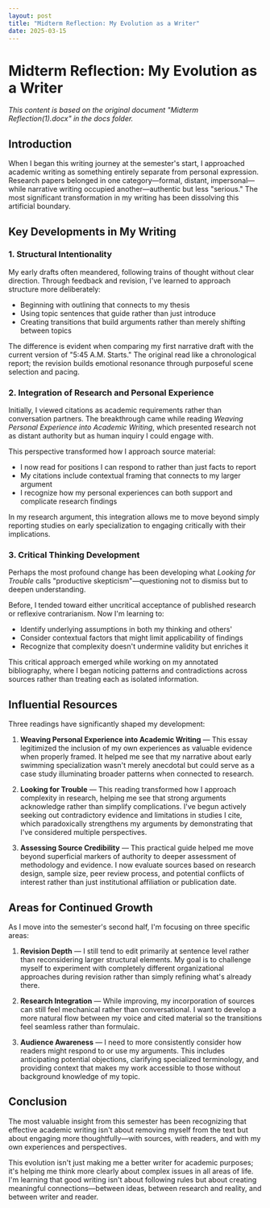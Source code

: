 ```yaml
---
layout: post
title: "Midterm Reflection: My Evolution as a Writer"
date: 2025-03-15
---
```


# Midterm Reflection: My Evolution as a Writer

*This content is based on the original document "Midterm Reflection(1).docx" in the docs folder.*

## Introduction

When I began this writing journey at the semester's start, I approached academic writing as something entirely separate from personal expression. Research papers belonged in one category—formal, distant, impersonal—while narrative writing occupied another—authentic but less "serious." The most significant transformation in my writing has been dissolving this artificial boundary.

## Key Developments in My Writing

### 1. Structural Intentionality

My early drafts often meandered, following trains of thought without clear direction. Through feedback and revision, I've learned to approach structure more deliberately:

- Beginning with outlining that connects to my thesis
- Using topic sentences that guide rather than just introduce
- Creating transitions that build arguments rather than merely shifting between topics

The difference is evident when comparing my first narrative draft with the current version of "5:45 A.M. Starts." The original read like a chronological report; the revision builds emotional resonance through purposeful scene selection and pacing.

### 2. Integration of Research and Personal Experience

Initially, I viewed citations as academic requirements rather than conversation partners. The breakthrough came while reading *Weaving Personal Experience into Academic Writing*, which presented research not as distant authority but as human inquiry I could engage with.

This perspective transformed how I approach source material:

- I now read for positions I can respond to rather than just facts to report
- My citations include contextual framing that connects to my larger argument
- I recognize how my personal experiences can both support and complicate research findings

In my research argument, this integration allows me to move beyond simply reporting studies on early specialization to engaging critically with their implications.

### 3. Critical Thinking Development

Perhaps the most profound change has been developing what *Looking for Trouble* calls "productive skepticism"—questioning not to dismiss but to deepen understanding.

Before, I tended toward either uncritical acceptance of published research or reflexive contrarianism. Now I'm learning to:

- Identify underlying assumptions in both my thinking and others'
- Consider contextual factors that might limit applicability of findings
- Recognize that complexity doesn't undermine validity but enriches it

This critical approach emerged while working on my annotated bibliography, where I began noticing patterns and contradictions across sources rather than treating each as isolated information.

## Influential Resources

Three readings have significantly shaped my development:

1. **Weaving Personal Experience into Academic Writing** — This essay legitimized the inclusion of my own experiences as valuable evidence when properly framed. It helped me see that my narrative about early swimming specialization wasn't merely anecdotal but could serve as a case study illuminating broader patterns when connected to research.

2. **Looking for Trouble** — This reading transformed how I approach complexity in research, helping me see that strong arguments acknowledge rather than simplify complications. I've begun actively seeking out contradictory evidence and limitations in studies I cite, which paradoxically strengthens my arguments by demonstrating that I've considered multiple perspectives.

3. **Assessing Source Credibility** — This practical guide helped me move beyond superficial markers of authority to deeper assessment of methodology and evidence. I now evaluate sources based on research design, sample size, peer review process, and potential conflicts of interest rather than just institutional affiliation or publication date.

## Areas for Continued Growth

As I move into the semester's second half, I'm focusing on three specific areas:

1. **Revision Depth** — I still tend to edit primarily at sentence level rather than reconsidering larger structural elements. My goal is to challenge myself to experiment with completely different organizational approaches during revision rather than simply refining what's already there.

2. **Research Integration** — While improving, my incorporation of sources can still feel mechanical rather than conversational. I want to develop a more natural flow between my voice and cited material so the transitions feel seamless rather than formulaic.

3. **Audience Awareness** — I need to more consistently consider how readers might respond to or use my arguments. This includes anticipating potential objections, clarifying specialized terminology, and providing context that makes my work accessible to those without background knowledge of my topic.

## Conclusion

The most valuable insight from this semester has been recognizing that effective academic writing isn't about removing myself from the text but about engaging more thoughtfully—with sources, with readers, and with my own experiences and perspectives.

This evolution isn't just making me a better writer for academic purposes; it's helping me think more clearly about complex issues in all areas of life. I'm learning that good writing isn't about following rules but about creating meaningful connections—between ideas, between research and reality, and between writer and reader.